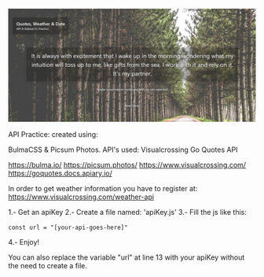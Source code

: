 ![Alt text](ejercicio-api/quotes.png?raw=true "Quotes Example")

API Practice: created using:

BulmaCSS & Picsum Photos.
API's used:
Visualcrossing
Go Quotes API

https://bulma.io/
https://picsum.photos/
https://www.visualcrossing.com/
https://goquotes.docs.apiary.io/

In order to get weather information you have to register at: https://www.visualcrossing.com/weather-api

1.- Get an apiKey
2.- Create a file named: 'apiKey.js'
3.- Fill the js like this:

    const url = "[your-api-goes-here]"

4.- Enjoy!

You can also replace the variable "url" at line 13 with your apiKey without the need to create a file.
